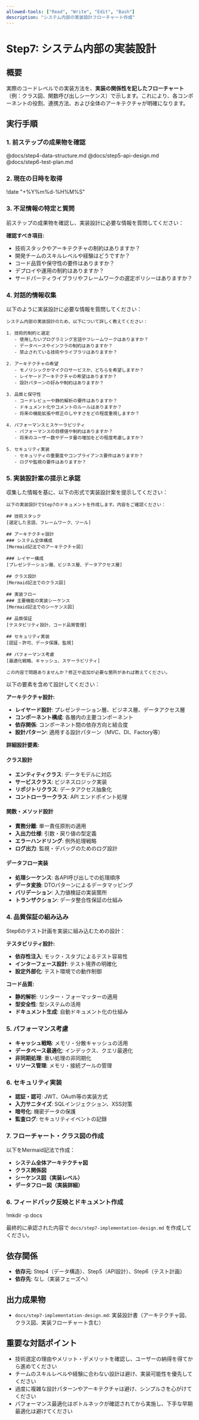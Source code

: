 ```yaml
---
allowed-tools: ["Read", "Write", "Edit", "Bash"]
description: "システム内部の実装設計フローチャート作成"
---
```


# Step7: システム内部の実装設計

## 概要
実際のコードレベルでの実装方法を、**実装の関係性を記したフローチャート**（例：クラス図、関数呼び出しシーケンス）で示します。これにより、各コンポーネントの役割、連携方法、および全体のアーキテクチャが明確になります。

## 実行手順

### 1. 前ステップの成果物を確認
@docs/step4-data-structure.md
@docs/step5-api-design.md
@docs/step6-test-plan.md

### 2. 現在の日時を取得
!date "+%Y%m%d-%H%M%S"

### 3. 不足情報の特定と質問
前ステップの成果物を確認し、実装設計に必要な情報を質問してください：

**確認すべき項目:**
- 技術スタックやアーキテクチャの制約はありますか？
- 開発チームのスキルレベルや経験はどうですか？
- コード品質や保守性の要件はありますか？
- デプロイや運用の制約はありますか？
- サードパーティライブラリやフレームワークの選定ポリシーはありますか？

### 4. 対話的情報収集
以下のように実装設計に必要な情報を質問してください：

```
システム内部の実装設計のため、以下について詳しく教えてください：

1. 技術的制約と選定
   - 使用したいプログラミング言語やフレームワークはありますか？
   - データベースやインフラの制約はありますか？
   - 禁止されている技術やライブラリはありますか？

2. アーキテクチャの希望
   - モノリシックかマイクロサービスか、どちらを希望しますか？
   - レイヤードアーキテクチャの希望はありますか？
   - 設計パターンの好みや制約はありますか？

3. 品質と保守性
   - コードレビューや静的解析の要件はありますか？
   - ドキュメント化やコメントのルールはありますか？
   - 将来の機能拡張や修正のしやすさをどの程度重視しますか？

4. パフォーマンスとスケーラビリティ
   - パフォーマンスの目標値や制約はありますか？
   - 将来のユーザー数やデータ量の増加をどの程度考慮しますか？

5. セキュリティ実装
   - セキュリティの重要度やコンプライアンス要件はありますか？
   - ログや監視の要件はありますか？
```

### 5. 実装設計案の提示と承認
収集した情報を基に、以下の形式で実装設計案を提示してください：

```
以下の実装設計でStep7のドキュメントを作成します。内容をご確認ください：

## 技術スタック
[選定した言語、フレームワーク、ツール]

## アーキテクチャ設計
### システム全体構成
[Mermaid記法でのアーキテクチャ図]

### レイヤー構成
[プレゼンテーション層、ビジネス層、データアクセス層]

## クラス設計
[Mermaid記法でのクラス図]

## 実装フロー
### 主要機能の実装シーケンス
[Mermaid記法でのシーケンス図]

## 品質保証
[テスタビリティ設計、コード品質管理]

## セキュリティ実装
[認証・許可、データ保護、監視]

## パフォーマンス考慮
[最適化戦略、キャッシュ、スケーラビリティ]

この内容で問題ありませんか？修正や追加が必要な箇所があれば教えてください。
```

以下の要素を含めて設計してください：

**アーキテクチャ設計:**
- **レイヤード設計**: プレゼンテーション層、ビジネス層、データアクセス層
- **コンポーネント構成**: 各層内の主要コンポーネント
- **依存関係**: コンポーネント間の依存方向と結合度
- **設計パターン**: 適用する設計パターン（MVC、DI、Factory等）

**詳細設計要素:**

#### クラス設計
- **エンティティクラス**: データモデルに対応
- **サービスクラス**: ビジネスロジック実装
- **リポジトリクラス**: データアクセス抽象化
- **コントローラークラス**: API エンドポイント処理

#### 関数・メソッド設計
- **責務分離**: 単一責任原則の適用
- **入出力仕様**: 引数・戻り値の型定義
- **エラーハンドリング**: 例外処理戦略
- **ログ出力**: 監視・デバッグのためのログ設計

#### データフロー実装
- **処理シーケンス**: 各API呼び出しでの処理順序
- **データ変換**: DTOパターンによるデータマッピング
- **バリデーション**: 入力値検証の実装箇所
- **トランザクション**: データ整合性保証の仕組み

### 4. 品質保証の組み込み
Step6のテスト計画を実装に組み込むための設計：

**テスタビリティ設計:**
- **依存性注入**: モック・スタブによるテスト容易性
- **インターフェース設計**: テスト境界の明確化
- **設定外部化**: テスト環境での動作制御

**コード品質:**
- **静的解析**: リンター・フォーマッターの適用
- **型安全性**: 型システムの活用
- **ドキュメント生成**: 自動ドキュメント化の仕組み

### 5. パフォーマンス考慮
- **キャッシュ戦略**: メモリ・分散キャッシュの活用
- **データベース最適化**: インデックス、クエリ最適化
- **非同期処理**: 重い処理の非同期化
- **リソース管理**: メモリ・接続プールの管理

### 6. セキュリティ実装
- **認証・認可**: JWT、OAuth等の実装方式
- **入力サニタイズ**: SQLインジェクション、XSS対策
- **暗号化**: 機密データの保護
- **監査ログ**: セキュリティイベントの記録

### 7. フローチャート・クラス図の作成
以下をMermaid記法で作成：
- **システム全体アーキテクチャ図**
- **クラス関係図**
- **シーケンス図（実装レベル）**
- **データフロー図（実装詳細）**

### 6. フィードバック反映とドキュメント作成
!mkdir -p docs

最終的に承認された内容で `docs/step7-implementation-design.md` を作成してください。

## 依存関係
- **依存元**: Step4（データ構造）、Step5（API設計）、Step6（テスト計画）
- **依存先**: なし（実装フェーズへ）

## 出力成果物
- `docs/step7-implementation-design.md`: 実装設計書（アーキテクチャ図、クラス図、実装フローチャート含む）

## 重要な対話ポイント
- 技術選定の理由やメリット・デメリットを確認し、ユーザーの納得を得てから進めてください
- チームのスキルレベルや経験に合わない設計は避け、実装可能性を優先してください
- 過度に複雑な設計パターンやアーキテクチャは避け、シンプルさを心がけてください
- パフォーマンス最適化はボトルネックが確認されてから実施し、下手な早期最適化は避けてください